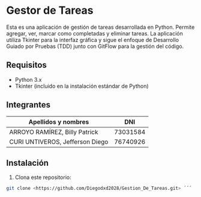 # Gestor de Tareas
Esta es una aplicación de gestión de tareas desarrollada en Python. Permite agregar, ver, marcar
como completadas y eliminar tareas. La aplicación utiliza Tkinter para la interfaz gráfica y sigue
el enfoque de Desarrollo Guiado por Pruebas (TDD) junto con GitFlow para la gestión del código.
## Requisitos
- Python 3.x
- Tkinter (incluido en la instalación estándar de Python)
## Integrantes
| Apellidos y nombres| DNI |
|--------------------|-----|
|ARROYO RAMÍREZ, Billy Patrick| 73031584 |
|CURI UNTIVEROS, Jefferson Diego| 76740926 |
## Instalación
1. Clona este repositorio:
```bash
git clone <https://github.com/Diegodxd2028/Gestion_De_Tareas.git> ´´´
